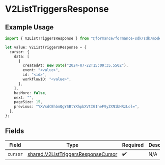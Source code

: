 # V2ListTriggersResponse

## Example Usage

```typescript
import { V2ListTriggersResponse } from "@formance/formance-sdk/sdk/models/shared";

let value: V2ListTriggersResponse = {
  cursor: {
    data: [
      {
        createdAt: new Date("2024-07-22T15:09:35.550Z"),
        event: "<value>",
        id: "<id>",
        workflowID: "<value>",
      },
    ],
    hasMore: false,
    next: "",
    pageSize: 15,
    previous: "YXVsdCBhbmQgYSBtYXhpbXVtIG1heF9yZXN1bHRzLol=",
  },
};
```

## Fields

| Field                                                                                             | Type                                                                                              | Required                                                                                          | Description                                                                                       |
| ------------------------------------------------------------------------------------------------- | ------------------------------------------------------------------------------------------------- | ------------------------------------------------------------------------------------------------- | ------------------------------------------------------------------------------------------------- |
| `cursor`                                                                                          | [shared.V2ListTriggersResponseCursor](../../../sdk/models/shared/v2listtriggersresponsecursor.md) | :heavy_check_mark:                                                                                | N/A                                                                                               |